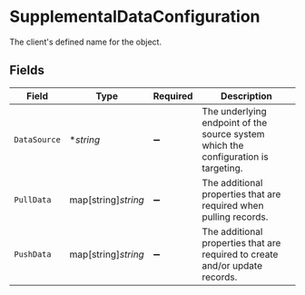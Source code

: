 # SupplementalDataConfiguration

The client's defined name for the object.


## Fields

| Field                                                                               | Type                                                                                | Required                                                                            | Description                                                                         |
| ----------------------------------------------------------------------------------- | ----------------------------------------------------------------------------------- | ----------------------------------------------------------------------------------- | ----------------------------------------------------------------------------------- |
| `DataSource`                                                                        | **string*                                                                           | :heavy_minus_sign:                                                                  | The underlying endpoint of the source system which the configuration is targeting.  |
| `PullData`                                                                          | map[string]*string*                                                                 | :heavy_minus_sign:                                                                  | The additional properties that are required when pulling records.                   |
| `PushData`                                                                          | map[string]*string*                                                                 | :heavy_minus_sign:                                                                  | The additional properties that are required to create and/or update records.        |
